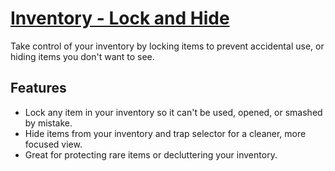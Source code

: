 # [Inventory - Lock and Hide](https://www.mousehuntgame.com/preferences.php?tab=mousehunt-improved-settings#mousehunt-improved-settings-feature-inventory-lock-and-hide)

Take control of your inventory by locking items to prevent accidental use, or hiding items you don't want to see.

## Features

- Lock any item in your inventory so it can't be used, opened, or smashed by mistake.
- Hide items from your inventory and trap selector for a cleaner, more focused view.
- Great for protecting rare items or decluttering your inventory.
